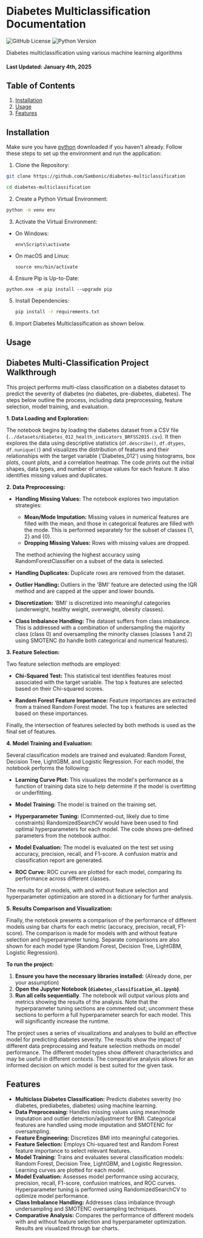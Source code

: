 # Diabetes Multiclassification Documentation

![GitHub License](https://img.shields.io/github/license/Sambonic/diabetes-multiclassification)
![Python Version](https://img.shields.io/badge/python-3.8%2B-blue)

Diabetes multiclassification using various machine learning algorithms 
#### Last Updated: January 4th, 2025

## Table of Contents
1. [Installation](#installation)
2. [Usage](#usage)
3. [Features](#features)

<a name="installation"></a>
## Installation

Make sure you have [python](https://www.python.org/downloads/) downloaded if you haven't already.
Follow these steps to set up the environment and run the application:

1. Clone the Repository:
   
```bash
git clone https://github.com/Sambonic/diabetes-multiclassification
```

```bash
cd diabetes-multiclassification
```

2. Create a Python Virtual Environment:
```bash
python -m venv env
```

3. Activate the Virtual Environment:
- On Windows:
  ```
  env\Scripts\activate
  ```

- On macOS and Linux:
  ```
  source env/bin/activate
  ```
4. Ensure Pip is Up-to-Date:
  ```
  python.exe -m pip install --upgrade pip
  ```
5. Install Dependencies:

   ```bash
   pip install -r requirements.txt
   ```

6. Import Diabetes Multiclassification as shown below.


<a name="usage"></a>
## Usage
## Diabetes Multi-Classification Project Walkthrough

This project performs multi-class classification on a diabetes dataset to predict the severity of diabetes (no diabetes, pre-diabetes, diabetes).  The steps below outline the process, including data preprocessing, feature selection, model training, and evaluation.

**1. Data Loading and Exploration:**

The notebook begins by loading the diabetes dataset from a CSV file (`../datasets/diabetes_012_health_indicators_BRFSS2015.csv`). It then explores the data using descriptive statistics (`df.describe()`, `df.dtypes`, `df.nunique()`) and visualizes the distribution of features and their relationships with the target variable ('Diabetes_012') using histograms, box plots, count plots, and a correlation heatmap.  The code prints out the initial shapes, data types, and number of unique values for each feature.  It also identifies missing values and duplicates.

**2. Data Preprocessing:**

* **Handling Missing Values:** The notebook explores two imputation strategies:
    * **Mean/Mode Imputation:** Missing values in numerical features are filled with the mean, and those in categorical features are filled with the mode.  This is performed separately for the subset of classes {1, 2} and {0}.
    * **Dropping Missing Values:** Rows with missing values are dropped.

   The method achieving the highest accuracy using RandomForestClassifier on a subset of the data is selected.

* **Handling Duplicates:** Duplicate rows are removed from the dataset.

* **Outlier Handling:** Outliers in the 'BMI' feature are detected using the IQR method and are capped at the upper and lower bounds.

* **Discretization:** 'BMI' is discretized into meaningful categories (underweight, healthy weight, overweight, obesity classes).

* **Class Imbalance Handling:**  The dataset suffers from class imbalance. This is addressed with a combination of undersampling the majority class (class 0) and oversampling the minority classes (classes 1 and 2) using SMOTENC (to handle both categorical and numerical features).

**3. Feature Selection:**

Two feature selection methods are employed:

* **Chi-Squared Test:**  This statistical test identifies features most associated with the target variable. The top `k` features are selected based on their Chi-squared scores.

* **Random Forest Feature Importance:**  Feature importances are extracted from a trained Random Forest model. The top `k` features are selected based on these importances.

Finally, the intersection of features selected by both methods is used as the final set of features.

**4. Model Training and Evaluation:**

Several classification models are trained and evaluated: Random Forest, Decision Tree, LightGBM, and Logistic Regression.  For each model, the notebook performs the following:

* **Learning Curve Plot:** This visualizes the model's performance as a function of training data size to help determine if the model is overfitting or underfitting.

* **Model Training:** The model is trained on the training set.

* **Hyperparameter Tuning:** (Commented-out, likely due to time constraints) RandomizedSearchCV would have been used to find optimal hyperparameters for each model.  The code shows pre-defined parameters from the notebook author.

* **Model Evaluation:** The model is evaluated on the test set using accuracy, precision, recall, and F1-score. A confusion matrix and classification report are generated.

* **ROC Curve:**  ROC curves are plotted for each model, comparing its performance across different classes.

The results for all models, with and without feature selection and hyperparameter optimization are stored in a dictionary for further analysis.


**5. Results Comparison and Visualization:**

Finally, the notebook presents a comparison of the performance of different models using bar charts for each metric (accuracy, precision, recall, F1-score). The comparison is made for models with and without feature selection and hyperparameter tuning.  Separate comparisons are also shown for each model type (Random Forest, Decision Tree, LightGBM, Logistic Regression).


**To run the project:**

1.  **Ensure you have the necessary libraries installed:**  (Already done, per your assumption)
2.  **Open the Jupyter Notebook (`diabetes_classification_ml.ipynb`)**.
3.  **Run all cells sequentially**. The notebook will output various plots and metrics showing the results of the analysis.  Note that the hyperparameter tuning sections are commented out; uncomment these sections to perform a full hyperparameter search for each model.  This will significantly increase the runtime.

The project uses a series of visualizations and analyses to build an effective model for predicting diabetes severity.  The results show the impact of different data preprocessing and feature selection methods on model performance.  The different model types show different characteristics and may be useful in different contexts.  The comparative analysis allows for an informed decision on which model is best suited for the given task.


<a name="features"></a>
## Features
* **Multiclass Diabetes Classification:** Predicts diabetes severity (no diabetes, prediabetes, diabetes) using machine learning.
* **Data Preprocessing:** Handles missing values using mean/mode imputation and outlier detection/adjustment for BMI.  Categorical features are handled using mode imputation and SMOTENC for oversampling.
* **Feature Engineering:** Discretizes BMI into meaningful categories.
* **Feature Selection:** Employs Chi-squared test and Random Forest feature importance to select relevant features.
* **Model Training:**  Trains and evaluates several classification models: Random Forest, Decision Tree, LightGBM, and Logistic Regression.  Learning curves are plotted for each model.
* **Model Evaluation:** Assesses model performance using accuracy, precision, recall, F1-score, confusion matrices, and ROC curves. Hyperparameter tuning is performed using RandomizedSearchCV to optimize model performance.
* **Class Imbalance Handling:** Addresses class imbalance through undersampling and SMOTENC oversampling techniques.
* **Comparative Analysis:** Compares the performance of different models with and without feature selection and hyperparameter optimization.  Results are visualized through bar charts.


